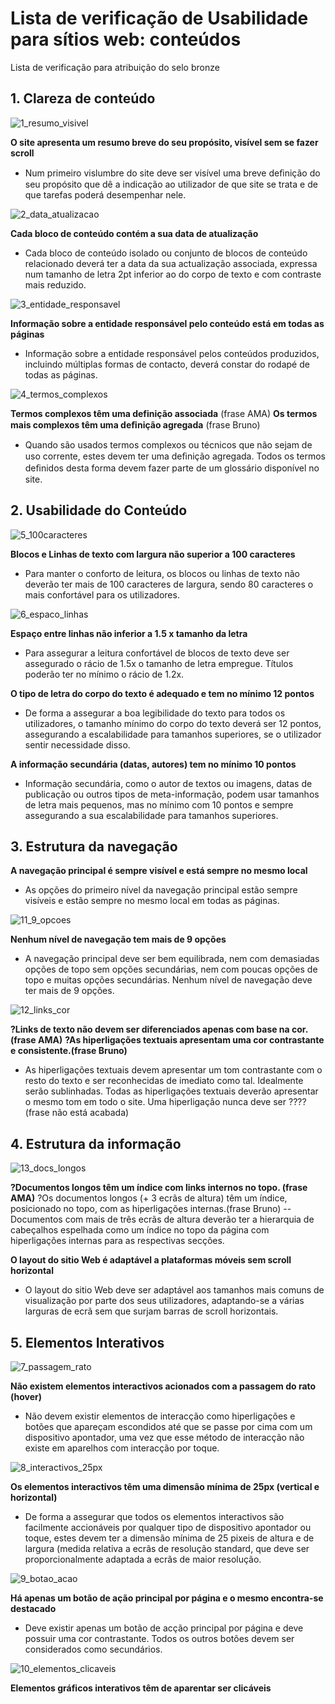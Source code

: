 # Lista de verificação de Usabilidade para sítios web: conteúdos

Lista de verificação para atribuição do selo bronze

## 1. Clareza de conteúdo

![1_resumo_visivel](https://user-images.githubusercontent.com/35463404/53648239-4df0b800-3c37-11e9-95f6-3efa8b3b08f0.png)

**O site apresenta um resumo breve do seu propósito, visível sem se fazer scroll**
- Num primeiro vislumbre do site deve ser visível uma breve deﬁnição do seu propósito que dê a indicação ao utilizador de que site se trata e de que tarefas poderá desempenhar nele.

![2_data_atualizacao](https://user-images.githubusercontent.com/35463404/53650892-78de0a80-3c3d-11e9-836e-6523a09dcfa7.png)

**Cada bloco de conteúdo contém a sua data de atualização**
- Cada bloco de conteúdo isolado ou conjunto de blocos de conteúdo relacionado deverá ter a data da sua actualização associada, expressa num tamanho de letra 2pt inferior ao do corpo de texto e com contraste mais reduzido.

![3_entidade_responsavel](https://user-images.githubusercontent.com/35463404/53650908-82677280-3c3d-11e9-9830-d372b4748535.png)

**Informação sobre a entidade responsável pelo conteúdo está em todas as páginas**
- Informação sobre a entidade responsável pelos conteúdos produzidos, incluindo múltiplas formas de contacto, deverá constar do rodapé de todas as páginas.

![4_termos_complexos](https://user-images.githubusercontent.com/35463404/53650914-85faf980-3c3d-11e9-8bfb-54f86c2aadc4.png)

**Termos complexos têm uma definição associada** (frase AMA)
**Os termos mais complexos têm uma deﬁnição agregada** (frase Bruno)
- Quando são usados termos complexos ou técnicos que não sejam de uso corrente, estes devem ter uma deﬁnição agregada. Todos os termos deﬁnidos desta forma devem  fazer parte  de um glossário disponível no site.


## 2. Usabilidade do Conteúdo

![5_100caracteres](https://user-images.githubusercontent.com/35463404/53651063-cfe3df80-3c3d-11e9-94be-b85960ea4e89.png)

**Blocos e Linhas de texto com largura não superior a 100 caracteres**
- Para manter o conforto de leitura, os blocos ou linhas de texto não deverão ter mais de 100 caracteres de largura, sendo 80 caracteres o mais confortável para os utilizadores.
 
 ![6_espaco_linhas](https://user-images.githubusercontent.com/35463404/53651069-d2463980-3c3d-11e9-8a10-dd418840230e.png)
 
**Espaço entre linhas não inferior a 1.5 x tamanho da letra**
- Para assegurar a leitura confortável de blocos de texto deve ser assegurado o rácio de 1.5x o tamanho de letra empregue. Títulos poderão ter no mínimo o rácio de 1.2x.

**O tipo de letra do corpo do texto é adequado e tem no mínimo 12 pontos**
- De forma a assegurar a boa legibilidade do texto para todos os utilizadores, o tamanho mínimo do corpo  do texto deverá ser 12 pontos, assegurando a escalabilidade para tamanhos superiores, se o utilizador sentir necessidade disso.

**A informação secundária (datas, autores) tem no mínimo 10 pontos**
- Informação secundária, como o autor de textos ou imagens, datas de publicação ou outros tipos de meta-informação, podem usar tamanhos de letra mais pequenos, mas no mínimo com 10 pontos e sempre assegurando a sua escalabilidade para tamanhos superiores.

## 3. Estrutura da navegação

**A navegação principal é sempre visível e está sempre no mesmo local**
- As opções do primeiro nível da navegação principal estão sempre visíveis e estão sempre no mesmo local em todas as páginas.

![11_9_opcoes](https://user-images.githubusercontent.com/35463404/53654506-c78fa280-3c45-11e9-90c9-8950b30f63c1.png)

**Nenhum nível de navegação tem mais de 9 opções**
- A navegação principal deve ser bem equilibrada, nem com demasiadas opções de topo sem opções secundárias, nem com poucas opções de topo e muitas opções secundárias. Nenhum nível de navegação deve ter mais de 9 opções.

![12_links_cor](https://user-images.githubusercontent.com/35463404/53654718-52709d00-3c46-11e9-9a62-927ce62bb4ef.png)

**?Links de texto não devem ser diferenciados apenas com base na cor. (frase AMA)**
**?As hiperligações textuais apresentam uma cor contrastante e consistente.(frase Bruno)**
- As hiperligações textuais devem apresentar um tom contrastante com o resto do texto e ser reconhecidas de imediato como tal. Idealmente serão sublinhadas. Todas as hiperligações textuais deverão apresentar o mesmo tom em todo o site. Uma hiperligação nunca deve ser ???? (frase não está acabada)

## 4. Estrutura da informação

![13_docs_longos](https://user-images.githubusercontent.com/35463404/53654866-b1cead00-3c46-11e9-9f0a-fa24abfc402e.png)

**?Documentos longos têm um índice com links internos no topo. (frase AMA)**
?Os documentos longos (+ 3 ecrãs de altura) têm um índice, posicionado no topo, com as hiperligações internas.(frase Bruno)
--Documentos com mais de três ecrãs de altura deverão ter a hierarquia de cabeçalhos espelhada como um índice no topo da página com hiperligações internas para as respectivas secções.

**O layout do sitio Web é adaptável a plataformas móveis sem scroll horizontal**
- O layout do sitio Web deve ser adaptável aos tamanhos mais comuns de visualização  por parte  dos seus utilizadores, adaptando-se a várias larguras de ecrã sem que surjam barras  de scroll horizontais.

## 5. Elementos Interativos

![7_passagem_rato](https://user-images.githubusercontent.com/35463404/53651073-d4a89380-3c3d-11e9-96bb-b0ce06e5b862.png)

**Não existem elementos interactivos acionados com a passagem do rato (hover)**
- Não devem existir elementos de interacção como hiperligações e botões que apareçam escondidos até que se passe por cima com um dispositivo apontador, uma vez que esse método de interacção não existe em aparelhos com interacção por toque.
 
![8_interactivos_25px](https://user-images.githubusercontent.com/35463404/53651080-d7a38400-3c3d-11e9-9205-f8b316de18d7.png)

**Os elementos interactivos têm uma dimensão mínima de 25px (vertical e horizontal)**
- De forma a assegurar que todos os elementos interactivos são facilmente accionáveis por qualquer tipo de dispositivo apontador ou toque, estes devem  ter a dimensão mínima de 25 pixeis de altura e de largura (medida relativa  a ecrãs de resolução standard, que deve ser proporcionalmente adaptada a ecrãs de maior resolução.
 
![9_botao_acao](https://user-images.githubusercontent.com/35463404/53651085-da05de00-3c3d-11e9-81fa-3dca03152967.png)

**Há apenas um botão de ação principal por página e o mesmo encontra-se destacado**
- Deve existir apenas um botão de acção principal por página e deve possuir uma cor contrastante. Todos os outros botões devem  ser considerados como secundários.

![10_elementos_clicaveis](https://user-images.githubusercontent.com/35463404/53651095-dd00ce80-3c3d-11e9-97f4-5050793b8656.png)
 
**Elementos gráficos interativos têm de aparentar ser clicáveis**

